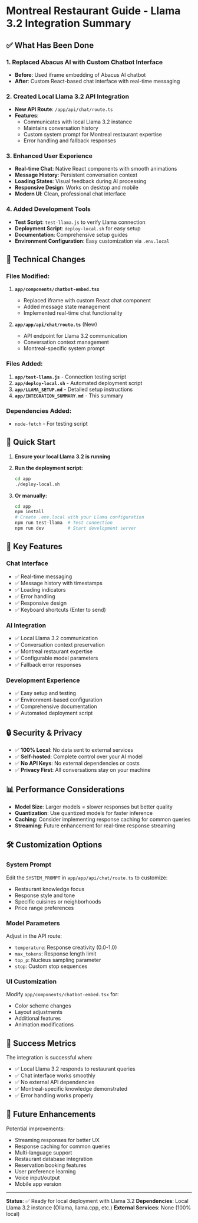 # Montreal Restaurant Guide - Llama 3.2 Integration Summary

## ✅ What Has Been Done

### 1. Replaced Abacus AI with Custom Chatbot Interface
- **Before**: Used iframe embedding of Abacus AI chatbot
- **After**: Custom React-based chat interface with real-time messaging

### 2. Created Local Llama 3.2 API Integration
- **New API Route**: `/app/api/chat/route.ts`
- **Features**: 
  - Communicates with local Llama 3.2 instance
  - Maintains conversation history
  - Custom system prompt for Montreal restaurant expertise
  - Error handling and fallback responses

### 3. Enhanced User Experience
- **Real-time Chat**: Native React components with smooth animations
- **Message History**: Persistent conversation context
- **Loading States**: Visual feedback during AI processing
- **Responsive Design**: Works on desktop and mobile
- **Modern UI**: Clean, professional chat interface

### 4. Added Development Tools
- **Test Script**: `test-llama.js` to verify Llama connection
- **Deployment Script**: `deploy-local.sh` for easy setup
- **Documentation**: Comprehensive setup guides
- **Environment Configuration**: Easy customization via `.env.local`

## 🔧 Technical Changes

### Files Modified:
1. **`app/components/chatbot-embed.tsx`**
   - Replaced iframe with custom React chat component
   - Added message state management
   - Implemented real-time chat functionality

2. **`app/app/api/chat/route.ts`** (New)
   - API endpoint for Llama 3.2 communication
   - Conversation context management
   - Montreal-specific system prompt

### Files Added:
1. **`app/test-llama.js`** - Connection testing script
2. **`app/deploy-local.sh`** - Automated deployment script
3. **`app/LLAMA_SETUP.md`** - Detailed setup instructions
4. **`app/INTEGRATION_SUMMARY.md`** - This summary

### Dependencies Added:
- `node-fetch` - For testing script

## 🚀 Quick Start

1. **Ensure your local Llama 3.2 is running**
2. **Run the deployment script:**
   ```bash
   cd app
   ./deploy-local.sh
   ```

3. **Or manually:**
   ```bash
   cd app
   npm install
   # Create .env.local with your Llama configuration
   npm run test-llama  # Test connection
   npm run dev         # Start development server
   ```

## 🎯 Key Features

### Chat Interface
- ✅ Real-time messaging
- ✅ Message history with timestamps
- ✅ Loading indicators
- ✅ Error handling
- ✅ Responsive design
- ✅ Keyboard shortcuts (Enter to send)

### AI Integration
- ✅ Local Llama 3.2 communication
- ✅ Conversation context preservation
- ✅ Montreal restaurant expertise
- ✅ Configurable model parameters
- ✅ Fallback error responses

### Development Experience
- ✅ Easy setup and testing
- ✅ Environment-based configuration
- ✅ Comprehensive documentation
- ✅ Automated deployment script

## 🔒 Security & Privacy

- ✅ **100% Local**: No data sent to external services
- ✅ **Self-hosted**: Complete control over your AI model
- ✅ **No API Keys**: No external dependencies or costs
- ✅ **Privacy First**: All conversations stay on your machine

## 📊 Performance Considerations

- **Model Size**: Larger models = slower responses but better quality
- **Quantization**: Use quantized models for faster inference
- **Caching**: Consider implementing response caching for common queries
- **Streaming**: Future enhancement for real-time response streaming

## 🛠️ Customization Options

### System Prompt
Edit the `SYSTEM_PROMPT` in `app/app/api/chat/route.ts` to customize:
- Restaurant knowledge focus
- Response style and tone
- Specific cuisines or neighborhoods
- Price range preferences

### Model Parameters
Adjust in the API route:
- `temperature`: Response creativity (0.0-1.0)
- `max_tokens`: Response length limit
- `top_p`: Nucleus sampling parameter
- `stop`: Custom stop sequences

### UI Customization
Modify `app/components/chatbot-embed.tsx` for:
- Color scheme changes
- Layout adjustments
- Additional features
- Animation modifications

## 🎉 Success Metrics

The integration is successful when:
- ✅ Local Llama 3.2 responds to restaurant queries
- ✅ Chat interface works smoothly
- ✅ No external API dependencies
- ✅ Montreal-specific knowledge demonstrated
- ✅ Error handling works properly

## 🔮 Future Enhancements

Potential improvements:
- Streaming responses for better UX
- Response caching for common queries
- Multi-language support
- Restaurant database integration
- Reservation booking features
- User preference learning
- Voice input/output
- Mobile app version

---

**Status**: ✅ Ready for local deployment with Llama 3.2
**Dependencies**: Local Llama 3.2 instance (Ollama, llama.cpp, etc.)
**External Services**: None (100% local) 